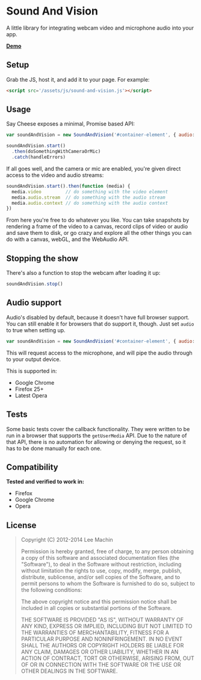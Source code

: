 Sound And Vision
================

A little library for integrating webcam video and microphone audio into your app.

[**Demo**](http://leemachin.github.com/sound-and-vision)

Setup
-----

Grab the JS, host it, and add it to your page. For example:

```html
<script src='/assets/js/sound-and-vision.js'></script>
```

Usage
-----

Say Cheese exposes a minimal, Promise based API:

```javascript
var soundAndVision = new SoundAndVision('#container-element', { audio: true, video: true });

soundAndVision.start()
  .then(doSomethingWithCameraOrMic)
  .catch(handleErrors)
```

If all goes well, and the camera or mic are enabled, you're given direct access to the video and audio streams:

```javascript
soundAndVision.start().then(function (media) {
  media.video         // do something with the video element
  media.audio.stream  // do something with the audio stream
  media.audio.context // do something with the audio context
})
```

From here you're free to do whatever you like. You can take snapshots by rendering a frame of the video to a canvas, record clips of video or audio and save them to disk, or go crazy and explore all the other things you can do with a canvas, webGL, and the WebAudio API.

Stopping the show
-----------------

There's also a function to stop the webcam after loading it up:

```javascript
soundAndVision.stop()
```

Audio support
-------------

Audio's disabled by default, because it doesn't have full browser support. You can still enable it for browsers that do support it, though. Just set `audio` to true when setting up.

```javascript
var soundAndVision = new SoundAndVision('#container-element', { audio: true })
```

This will request access to the microphone, and will pipe the audio through to your output device.

This is supported in:

- Google Chrome
- Firefox 25+
- Latest Opera


Tests
-----

Some basic tests cover the callback functionality. They were written to be run in a browser that supports the `getUserMedia` API. Due to the nature of that API, there is no automation for allowing or denying the request, so it has to be done manually for each one.

Compatibility
-------------

**Tested and verified to work in:**

- Firefox
- Google Chrome
- Opera

License
-------

> Copyright (C) 2012-2014 Lee Machin
>
> Permission is hereby granted, free of charge, to any person obtaining
> a copy of this software and associated documentation files (the
> "Software"), to deal in the Software without restriction, including
> without limitation the rights to use, copy, modify, merge, publish,
> distribute, sublicense, and/or sell copies of the Software, and to
> permit persons to whom the Software is furnished to do so, subject to
> the following conditions:
>
> The above copyright notice and this permission notice shall be
> included in all copies or substantial portions of the Software.
>
> THE SOFTWARE IS PROVIDED "AS IS", WITHOUT WARRANTY OF ANY KIND,
> EXPRESS OR IMPLIED, INCLUDING BUT NOT LIMITED TO THE WARRANTIES OF
> MERCHANTABILITY, FITNESS FOR A PARTICULAR PURPOSE AND
> NONINFRINGEMENT. IN NO EVENT SHALL THE AUTHORS OR COPYRIGHT HOLDERS BE
> LIABLE FOR ANY CLAIM, DAMAGES OR OTHER LIABILITY, WHETHER IN AN ACTION
> OF CONTRACT, TORT OR OTHERWISE, ARISING FROM, OUT OF OR IN CONNECTION
> WITH THE SOFTWARE OR THE USE OR OTHER DEALINGS IN THE SOFTWARE.
